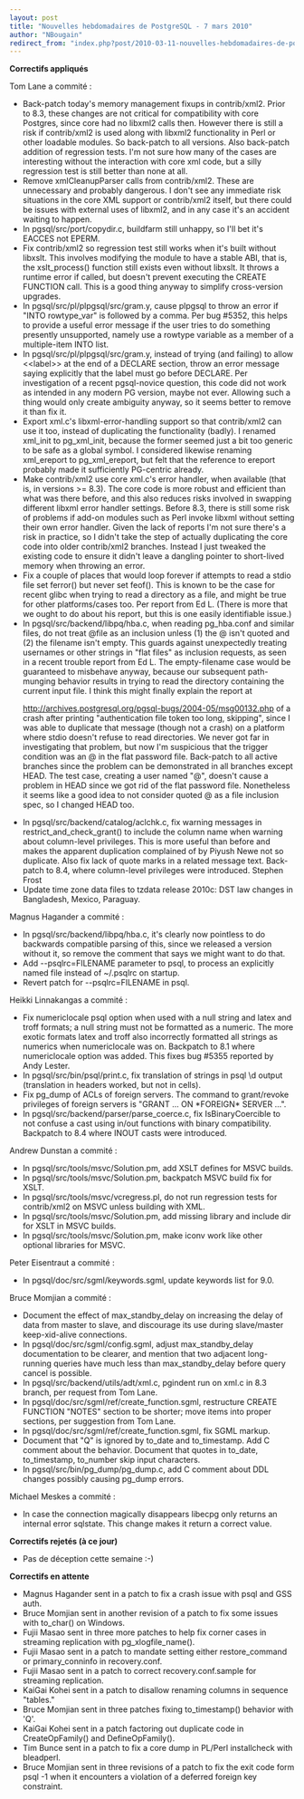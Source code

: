 ```yaml
---
layout: post
title: "Nouvelles hebdomadaires de PostgreSQL - 7 mars 2010"
author: "NBougain"
redirect_from: "index.php?post/2010-03-11-nouvelles-hebdomadaires-de-postgresql-7-mars-2010 "
---
```




<p><strong>Correctifs appliqu&eacute;s</strong></p>

<p>Tom Lane a commit&eacute;&nbsp;:</p>

<ul>

<li>Back-patch today's memory management fixups in contrib/xml2. Prior to 8.3, these changes are not critical for compatibility with core Postgres, since core had no libxml2 calls then. However there is still a risk if contrib/xml2 is used along with libxml2 functionality in Perl or other loadable modules. So back-patch to all versions. Also back-patch addition of regression tests. I'm not sure how many of the cases are interesting without the interaction with core xml code, but a silly regression test is still better than none at all.</li>

<li>Remove xmlCleanupParser calls from contrib/xml2. These are unnecessary and probably dangerous. I don't see any immediate risk situations in the core XML support or contrib/xml2 itself, but there could be issues with external uses of libxml2, and in any case it's an accident waiting to happen.</li>

<li>In pgsql/src/port/copydir.c, buildfarm still unhappy, so I'll bet it's EACCES not EPERM.</li>

<li>Fix contrib/xml2 so regression test still works when it's built without libxslt. This involves modifying the module to have a stable ABI, that is, the xslt_process() function still exists even without libxslt. It throws a runtime error if called, but doesn't prevent executing the CREATE FUNCTION call. This is a good thing anyway to simplify cross-version upgrades.</li>

<li>In pgsql/src/pl/plpgsql/src/gram.y, cause plpgsql to throw an error if "INTO rowtype_var" is followed by a comma. Per bug #5352, this helps to provide a useful error message if the user tries to do something presently unsupported, namely use a rowtype variable as a member of a multiple-item INTO list.</li>

<li>In pgsql/src/pl/plpgsql/src/gram.y, instead of trying (and failing) to allow &lt;&lt;label&gt;&gt; at the end of a DECLARE section, throw an error message saying explicitly that the label must go before DECLARE. Per investigation of a recent pgsql-novice question, this code did not work as intended in any modern PG version, maybe not ever. Allowing such a thing would only create ambiguity anyway, so it seems better to remove it than fix it.</li>

<li>Export xml.c's libxml-error-handling support so that contrib/xml2 can use it too, instead of duplicating the functionality (badly). I renamed xml_init to pg_xml_init, because the former seemed just a bit too generic to be safe as a global symbol. I considered likewise renaming xml_ereport to pg_xml_ereport, but felt that the reference to ereport probably made it sufficiently PG-centric already.</li>

<li>Make contrib/xml2 use core xml.c's error handler, when available (that is, in versions &gt;= 8.3). The core code is more robust and efficient than what was there before, and this also reduces risks involved in swapping different libxml error handler settings. Before 8.3, there is still some risk of problems if add-on modules such as Perl invoke libxml without setting their own error handler. Given the lack of reports I'm not sure there's a risk in practice, so I didn't take the step of actually duplicating the core code into older contrib/xml2 branches. Instead I just tweaked the existing code to ensure it didn't leave a dangling pointer to short-lived memory when throwing an error.</li>

<li>Fix a couple of places that would loop forever if attempts to read a stdio file set ferror() but never set feof(). This is known to be the case for recent glibc when trying to read a directory as a file, and might be true for other platforms/cases too. Per report from Ed L. (There is more that we ought to do about his report, but this is one easily identifiable issue.)</li>

<li>In pgsql/src/backend/libpq/hba.c, when reading pg_hba.conf and similar files, do not treat @file as an inclusion unless (1) the @ isn't quoted and (2) the filename isn't empty. This guards against unexpectedly treating usernames or other strings in "flat files" as inclusion requests, as seen in a recent trouble report from Ed L. The empty-filename case would be guaranteed to misbehave anyway, because our subsequent path-munging behavior results in trying to read the directory containing the current input file. I think this might finally explain the report at 

<a target="_blank" href="http://archives.postgresql.org/pgsql-bugs/2004-05/msg00132.php">http://archives.postgresql.org/pgsql-bugs/2004-05/msg00132.php</a> of a crash after printing "authentication file token too long, skipping", since I was able to duplicate that message (though not a crash) on a platform where stdio doesn't refuse to read directories. We never got far in investigating that problem, but now I'm suspicious that the trigger condition was an @ in the flat password file. Back-patch to all active branches since the problem can be demonstrated in all branches except HEAD. The test case, creating a user named "@", doesn't cause a problem in HEAD since we got rid of the flat password file. Nonetheless it seems like a good idea to not consider quoted @ as a file inclusion spec, so I changed HEAD too.</li>

<li>In pgsql/src/backend/catalog/aclchk.c, fix warning messages in restrict_and_check_grant() to include the column name when warning about column-level privileges. This is more useful than before and makes the apparent duplication complained of by Piyush Newe not so duplicate. Also fix lack of quote marks in a related message text. Back-patch to 8.4, where column-level privileges were introduced. Stephen Frost</li>

<li>Update time zone data files to tzdata release 2010c: DST law changes in Bangladesh, Mexico, Paraguay.</li>

</ul>

<p>Magnus Hagander a commit&eacute;&nbsp;:</p>

<ul>

<li>In pgsql/src/backend/libpq/hba.c, it's clearly now pointless to do backwards compatible parsing of this, since we released a version without it, so remove the comment that says we might want to do that.</li>

<li>Add --psqlrc=FILENAME parameter to psql, to process an explicitly named file instead of ~/.psqlrc on startup.</li>

<li>Revert patch for --psqlrc=FILENAME in psql.</li>

</ul>

<p>Heikki Linnakangas a commit&eacute;&nbsp;:</p>

<ul>

<li>Fix numericlocale psql option when used with a null string and latex and troff formats; a null string must not be formatted as a numeric. The more exotic formats latex and troff also incorrectly formatted all strings as numerics when numericlocale was on. Backpatch to 8.1 where numericlocale option was added. This fixes bug #5355 reported by Andy Lester.</li>

<li>In pgsql/src/bin/psql/print.c, fix translation of strings in psql \d output (translation in headers worked, but not in cells).</li>

<li>Fix pg_dump of ACLs of foreign servers. The command to grant/revoke privileges of foreign servers is "GRANT ... ON *FOREIGN* SERVER ...".</li>

<li>In pgsql/src/backend/parser/parse_coerce.c, fix IsBinaryCoercible to not confuse a cast using in/out functions with binary compatibility. Backpatch to 8.4 where INOUT casts were introduced.</li>

</ul>

<p>Andrew Dunstan a commit&eacute;&nbsp;:</p>

<ul>

<li>In pgsql/src/tools/msvc/Solution.pm, add XSLT defines for MSVC builds.</li>

<li>In pgsql/src/tools/msvc/Solution.pm, backpatch MSVC build fix for XSLT.</li>

<li>In pgsql/src/tools/msvc/vcregress.pl, do not run regression tests for contrib/xml2 on MSVC unless building with XML.</li>

<li>In pgsql/src/tools/msvc/Solution.pm, add missing library and include dir for XSLT in MSVC builds.</li>

<li>In pgsql/src/tools/msvc/Solution.pm, make iconv work like other optional libraries for MSVC.</li>

</ul>

<p>Peter Eisentraut a commit&eacute;&nbsp;:</p>

<ul>

<li>In pgsql/doc/src/sgml/keywords.sgml, update keywords list for 9.0.</li>

</ul>

<p>Bruce Momjian a commit&eacute;&nbsp;:</p>

<ul>

<li>Document the effect of max_standby_delay on increasing the delay of data from master to slave, and discourage its use during slave/master keep-xid-alive connections.</li>

<li>In pgsql/doc/src/sgml/config.sgml, adjust max_standby_delay documentation to be clearer, and mention that two adjacent long-running queries have much less than max_standby_delay before query cancel is possible.</li>

<li>In pgsql/src/backend/utils/adt/xml.c, pgindent run on xml.c in 8.3 branch, per request from Tom Lane.</li>

<li>In pgsql/doc/src/sgml/ref/create_function.sgml, restructure CREATE FUNCTION "NOTES" section to be shorter; move items into proper sections, per suggestion from Tom Lane.</li>

<li>In pgsql/doc/src/sgml/ref/create_function.sgml, fix SGML markup.</li>

<li>Document that "Q" is ignored by to_date and to_timestamp. Add C comment about the behavior. Document that quotes in to_date, to_timestamp, to_number skip input characters.</li>

<li>In pgsql/src/bin/pg_dump/pg_dump.c, add C comment about DDL changes possibly causing pg_dump errors.</li>

</ul>

<p>Michael Meskes a commit&eacute;&nbsp;:</p>

<ul>

<li>In case the connection magically disappears libecpg only returns an internal error sqlstate. This change makes it return a correct value.</li>

</ul>

<p><strong>Correctifs rejet&eacute;s (&agrave; ce jour)</strong></p>

<ul>

<li>Pas de d&eacute;ception cette semaine&nbsp;:-)</li>

</ul>

<p><strong>Correctifs en attente</strong></p>

<ul>

<li>Magnus Hagander sent in a patch to fix a crash issue with psql and GSS auth.</li>

<li>Bruce Momjian sent in another revision of a patch to fix some issues with to_char() on Windows.</li>

<li>Fujii Masao sent in three more patches to help fix corner cases in streaming replication with pg_xlogfile_name().</li>

<li>Fujii Masao sent in a patch to mandate setting either restore_command or primary_conninfo in recovery.conf.</li>

<li>Fujii Masao sent in a patch to correct recovery.conf.sample for streaming replication.</li>

<li>KaiGai Kohei sent in a patch to disallow renaming columns in sequence "tables."</li>

<li>Bruce Momjian sent in three patches fixing to_timestamp() behavior with 'Q'.</li>

<li>KaiGai Kohei sent in a patch factoring out duplicate code in CreateOpFamily() and DefineOpFamily().</li>

<li>Tim Bunce sent in a patch to fix a core dump in PL/Perl installcheck with bleadperl.</li>

<li>Bruce Momjian sent in three revisions of a patch to fix the exit code form psql -1 when it encounters a violation of a deferred foreign key constraint.</li>

</ul>